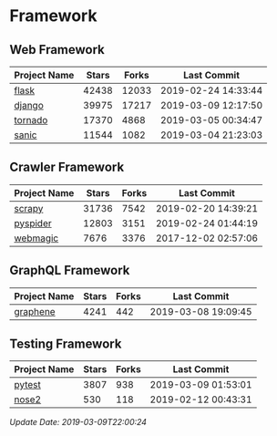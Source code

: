 # Framework

## Web Framework

| Project Name | Stars | Forks | Last Commit |
| ------------ | ----- | ----- | ----------- |
| [flask](https://github.com/pallets/flask) | 42438 | 12033 | 2019-02-24 14:33:44 |
| [django](https://github.com/django/django) | 39975 | 17217 | 2019-03-09 12:17:50 |
| [tornado](https://github.com/tornadoweb/tornado) | 17370 | 4868 | 2019-03-05 00:34:47 |
| [sanic](https://github.com/huge-success/sanic) | 11544 | 1082 | 2019-03-04 21:23:03 |

## Crawler Framework

| Project Name | Stars | Forks | Last Commit |
| ------------ | ----- | ----- | ----------- |
| [scrapy](https://github.com/scrapy/scrapy) | 31736 | 7542 | 2019-02-20 14:39:21 |
| [pyspider](https://github.com/binux/pyspider) | 12803 | 3151 | 2019-02-24 01:44:19 |
| [webmagic](https://github.com/code4craft/webmagic) | 7676 | 3376 | 2017-12-02 02:57:06 |

## GraphQL Framework

| Project Name | Stars | Forks | Last Commit |
| ------------ | ----- | ----- | ----------- |
| [graphene](https://github.com/graphql-python/graphene) | 4241 | 442 | 2019-03-08 19:09:45 |

## Testing Framework

| Project Name | Stars | Forks | Last Commit |
| ------------ | ----- | ----- | ----------- |
| [pytest](https://github.com/pytest-dev/pytest) | 3807 | 938 | 2019-03-09 01:53:01 |
| [nose2](https://github.com/nose-devs/nose2) | 530 | 118 | 2019-02-12 00:43:31 |

*Update Date: 2019-03-09T22:00:24*